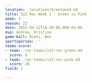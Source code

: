 ```yaml
---
location: _locations/brentwood.md
title: S22 Rec Week 2 - Green vs Pink
week: 2
season: 22
date: 2022-04-22T18:30:00.000-04:00
mvp: Andrew, Kristine
game-ball: Nikki, Ben
sportsperson: ''
teams-score:
- team: _rec-teams/s22-rec-green.md
  score: 6
- team: _rec-teams/s22-rec-pink.md
  score: 20
field: 1

---
```

